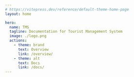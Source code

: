 ```yaml
---
# https://vitepress.dev/reference/default-theme-home-page
layout: home

hero:
  name: TMS
  tagline: Documentation for Tourist Management System
  image: ./logo.png
  actions:
    - theme: brand
      text: Overview
      link: /overview/
    - theme: alt
      text: Docs
      link: /docs/
---
```


